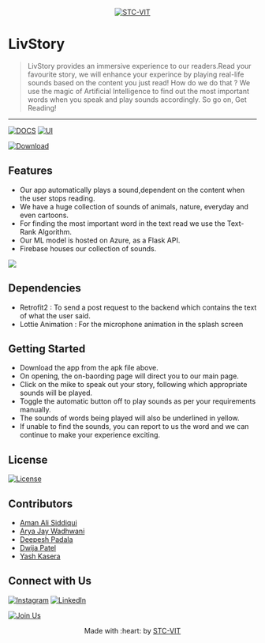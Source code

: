 <p align="center">
    <a href="https://stcvit.in/" target="_blank"><img src="https://github.com/STCVIT/STC-README/blob/master/gitbanner.png" title="STC-VIT" alt="STC-VIT"></a>
</p>
<h1> LivStory</h1>

> LivStory provides an immersive experience to our readers.Read your favourite story, we will enhance your experince by playing real-life sounds based on the content you just read!  How do we do that ? We use the magic of Artificial Intelligence to find out the most important words when you speak and play sounds accordingly. So go on, Get Reading! 
---
[![DOCS](https://img.shields.io/badge/Documentation-see%20docs-green?style=flat-square&logo=appveyor)](https://documenter.getpostman.com/view/13490445/TzmCgt7c) 
[![UI ](https://img.shields.io/badge/User%20Interface-Link%20to%20UI-orange?style=flat-square&logo=appveyor)](https://www.figma.com/file/QbJzwqCaN36gMDSNiAWZRQ/LivStory?node-id=384%3A5485)

[![Download ](https://img.shields.io/badge/-Get%20the%20link%20to%20the%20App-brightgreen)](https://github.com/STCVIT/LivStory/raw/75369c71e967ecc84d9dce80a4dbc86bee1b2d22/App/app/release/app-release.apk)

## Features

* Our app automatically plays a sound,dependent on the content when the user stops reading. <br>
* We have a huge collection of sounds of animals, nature, everyday and even cartoons. <br>
* For finding the most important word in the text read we use the Text-Rank Algorithm. <br>
* Our ML model is hosted on Azure, as a Flask API.
* Firebase houses our collection of sounds.

[![](https://img.shields.io/badge/-Want%20to%20know%20more%3F-orange)](https://github.com/STCVIT/LivStory/tree/main/Backend)

## Dependencies
- Retrofit2 : To send a post request to the backend which contains the text of what the user said.
- Lottie Animation : For the microphone animation in the splash screen

## Getting Started

* Download the app from the apk file above. <br>
* On opening, the on-baording page will direct you to our main page. <br>
* Click on the mike to speak out your story, following which appropriate sounds will be played. <br>
* Toggle the automatic button off to play sounds as per your requirements manually. <br>
* The sounds of words being played will also be underlined in yellow. <br>
* If unable to find the sounds, you can report to us the word and we can continue to make your experience exciting. <br>

## License

[![License](http://img.shields.io/:license-mit-blue.svg?style=flat-square)](http://badges.mit-license.org)

## Contributors

* <a href="https://github.com/a-ma-n"> Aman Ali Siddiqui </a>
* <a href="https://github.com/Arya-Wadhwani07"> Arya Jay Wadhwani  </a>
* <a href="https://github.com/DeepBlueS3a"> Deepesh Padala </a>
* <a href="https://github.com/dwijaxo">  Dwija Patel </a>
* <a href="https://github.com/yashkasera">  Yash Kasera </a>

## Connect with Us

[![Instagram](https://img.shields.io/badge/Instagram-E4405F?style=for-the-badge&logo=instagram&logoColor=white)](https://www.instagram.com/mstcvit/)
[![LinkedIn](https://img.shields.io/badge/LinkedIn-0077B5?style=for-the-badge&logo=linkedin&logoColor=white)](https://www.linkedin.com/company/micvitvellore/mycompany/)

[![Join Us](https://img.shields.io/badge/Join%20Us-STC-VIT)](https://stcvit.in/)

<p align="center">
	Made with :heart: by <a href="https://stcvit.in/">STC-VIT</a>
</p>

